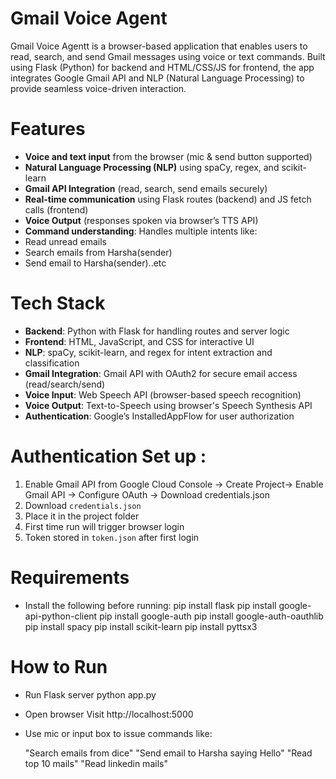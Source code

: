  # Gmail Voice Agent
Gmail Voice Agentt is a browser-based application that enables users to read, search, and send Gmail messages using voice or text commands. Built using Flask (Python) for backend and HTML/CSS/JS for frontend, the app integrates Google Gmail API and NLP (Natural Language Processing) to provide seamless voice-driven interaction.

# Features
-  **Voice and text input** from the browser (mic & send button supported)
-  **Natural Language Processing (NLP)** using spaCy, regex, and scikit-learn
-  **Gmail API Integration** (read, search, send emails securely)
-  **Real-time communication** using Flask routes (backend) and JS fetch calls (frontend)
-  **Voice Output** (responses spoken via browser’s TTS API)
-  **Command understanding**: Handles multiple intents like:
  - Read unread emails
  - Search emails from Harsha(sender)
  - Send email to Harsha(sender)..etc

# Tech Stack
- **Backend**: Python with Flask for handling routes and server logic
- **Frontend**: HTML, JavaScript, and CSS for interactive UI
- **NLP**: spaCy, scikit-learn, and regex for intent extraction and classification
- **Gmail Integration**: Gmail API with OAuth2 for secure email access (read/search/send)
- **Voice Input**: Web Speech API (browser-based speech recognition)
- **Voice Output**: Text-to-Speech using browser's Speech Synthesis API
- **Authentication**: Google’s InstalledAppFlow for user authorization

# Authentication Set up :
1. Enable Gmail API from Google Cloud Console
    -> Create Project-> Enable Gmail API -> Configure OAuth -> Download credentials.json
2. Download `credentials.json`
3. Place it in the project folder
4. First time run will trigger browser login
5. Token stored in `token.json` after first login

# Requirements
- Install the following before running:
    pip install flask
    pip install google-api-python-client
    pip install google-auth
    pip install google-auth-oauthlib
    pip install spacy
    pip install scikit-learn
    pip install pyttsx3

# How to Run 
- Run Flask server
    python app.py
- Open browser
    Visit http://localhost:5000
- Use mic or input box to issue commands like:

    "Search emails from dice"
    "Send email to Harsha saying Hello"
    "Read top 10 mails"
    "Read linkedin mails"



